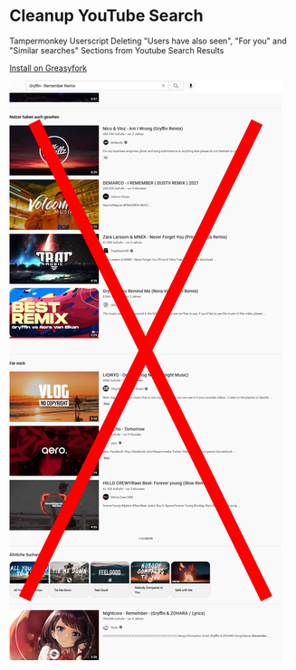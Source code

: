 # Cleanup YouTube Search
Tampermonkey Userscript Deleting "Users have also seen", "For you" and "Similar searches" Sections from Youtube Search Results

[Install on Greasyfork](https://greasyfork.org/scripts/436569)

![Image](image.jpg)

